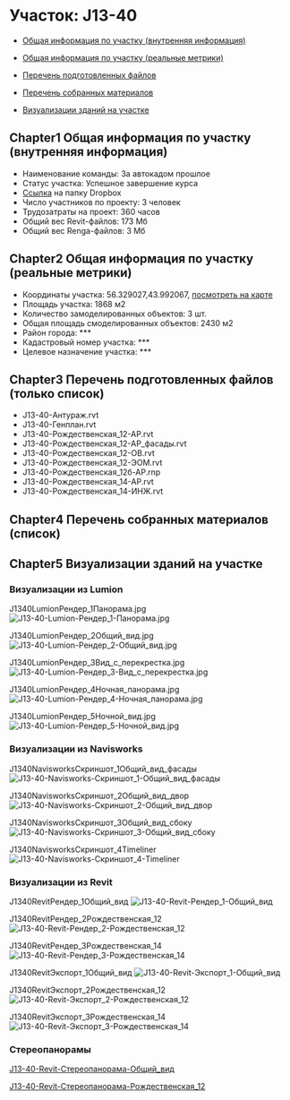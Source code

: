 # Участок: J13-40

* [Общая информация по участку (внутренняя информация)](#Chapter1)

* [Общая информация по участку (реальные метрики)](#Chapter2)

* [Перечень подготовленных файлов](#Chapter3)

* [Перечень собранных материалов](#Chapter4)

* [Визуализации зданий на участке](#Chapter5)

## <a id="test">Chapter1</a> Общая информация по участку (внутренняя информация)
+ Наименование команды: За автокадом прошлое
+ Статус участка: Успешное завершение курса
+ [Ссылка](https://www.dropbox.com/sh/wvvgv1nw1iqred9/AADWYF8c-flbiBICOVVKY1CYa/J13_40?dl=0) на папку Dropbox
+ Число участников по проекту: 3 человек
+ Трудозатраты на проект: 360 часов
+ Общий вес Revit-файлов: 173 Мб
+ Общий вес Renga-файлов: 3 Мб
## <a id="test">Chapter2</a> Общая информация по участку (реальные метрики)
+ Координаты участка: 56.329027,43.992067, [посмотреть на карте]("yandex.ru/maps/47/nizhny-novgorod/?ll=56.329027%2C43.992067&z=19")
+ Площадь участка: 1868 м2
+ Количество замоделированных объектов: 3 шт.
+ Общая площадь смоделированных объектов: 2430 м2
+ Район города: *** 
+ Кадастровый номер участка: *** 
+ Целевое назначение участка: *** 
## <a id="test">Chapter3</a> Перечень подготовленных файлов (только список)
+ J13-40-Антураж.rvt
+ J13-40-Генплан.rvt
+ J13-40-Рождественская_12-АР.rvt
+ J13-40-Рождественская_12-АР_фасады.rvt
+ J13-40-Рождественская_12-ОВ.rvt
+ J13-40-Рождественская_12-ЭОМ.rvt
+ J13-40-Рождественская_12б-АР.rnp
+ J13-40-Рождественская_14-АР.rvt
+ J13-40-Рождественская_14-ИНЖ.rvt
## <a id="test">Chapter4</a> Перечень собранных материалов (список)
## <a id="test">Chapter5</a> Визуализации зданий на участке
### Визуализации из Lumion
J1340LumionРендер_1Панорама.jpg
![J13-40-Lumion-Рендер_1-Панорама.jpg](/Images/J13_40/J13-40-Lumion-Рендер_1-Панорама.jpg_Compressed.jpg)

J1340LumionРендер_2Общий_вид.jpg
![J13-40-Lumion-Рендер_2-Общий_вид.jpg](/Images/J13_40/J13-40-Lumion-Рендер_2-Общий_вид.jpg_Compressed.jpg)

J1340LumionРендер_3Вид_с_перекрестка.jpg
![J13-40-Lumion-Рендер_3-Вид_с_перекрестка.jpg](/Images/J13_40/J13-40-Lumion-Рендер_3-Вид_с_перекрестка.jpg_Compressed.jpg)

J1340LumionРендер_4Ночная_панорама.jpg
![J13-40-Lumion-Рендер_4-Ночная_панорама.jpg](/Images/J13_40/J13-40-Lumion-Рендер_4-Ночная_панорама.jpg_Compressed.jpg)

J1340LumionРендер_5Ночной_вид.jpg
![J13-40-Lumion-Рендер_5-Ночной_вид.jpg](/Images/J13_40/J13-40-Lumion-Рендер_5-Ночной_вид.jpg_Compressed.jpg)

### Визуализации из Navisworks
J1340NavisworksСкриншот_1Общий_вид_фасады
![J13-40-Navisworks-Скриншот_1-Общий_вид_фасады](/Images/J13_40/J13-40-Navisworks-Скриншот_1-Общий_вид_фасады_Compressed.jpg)

J1340NavisworksСкриншот_2Общий_вид_двор
![J13-40-Navisworks-Скриншот_2-Общий_вид_двор](/Images/J13_40/J13-40-Navisworks-Скриншот_2-Общий_вид_двор_Compressed.jpg)

J1340NavisworksСкриншот_3Общий_вид_сбоку
![J13-40-Navisworks-Скриншот_3-Общий_вид_сбоку](/Images/J13_40/J13-40-Navisworks-Скриншот_3-Общий_вид_сбоку_Compressed.jpg)

J1340NavisworksСкриншот_4Timeliner
![J13-40-Navisworks-Скриншот_4-Timeliner](/Images/J13_40/J13-40-Navisworks-Скриншот_4-Timeliner_Compressed.jpg)

### Визуализации из Revit
J1340RevitРендер_1Общий_вид
![J13-40-Revit-Рендер_1-Общий_вид](/Images/J13_40/J13-40-Revit-Рендер_1-Общий_вид_Compressed.jpg)

J1340RevitРендер_2Рождественская_12
![J13-40-Revit-Рендер_2-Рождественская_12](/Images/J13_40/J13-40-Revit-Рендер_2-Рождественская_12_Compressed.jpg)

J1340RevitРендер_3Рождественская_14
![J13-40-Revit-Рендер_3-Рождественская_14](/Images/J13_40/J13-40-Revit-Рендер_3-Рождественская_14_Compressed.jpg)

J1340RevitЭкспорт_1Общий_вид
![J13-40-Revit-Экспорт_1-Общий_вид](/Images/J13_40/J13-40-Revit-Экспорт_1-Общий_вид_Compressed.jpg)

J1340RevitЭкспорт_2Рождественская_12
![J13-40-Revit-Экспорт_2-Рождественская_12](/Images/J13_40/J13-40-Revit-Экспорт_2-Рождественская_12_Compressed.jpg)

J1340RevitЭкспорт_3Рождественская_14
![J13-40-Revit-Экспорт_3-Рождественская_14](/Images/J13_40/J13-40-Revit-Экспорт_3-Рождественская_14_Compressed.jpg)

### Стереопанорамы
[J13-40-Revit-Стереопанорама-Общий_вид](https://pano.autodesk.com/pano.html?url=jpgs/def156f1-c4de-41e5-9a5d-dd05016d4b15&version=2)

[J13-40-Revit-Стереопанорама-Рождественская_12](https://pano.autodesk.com/pano.html?url=jpgs/8c0af76d-0e05-4897-8003-96a45b2d25f3&version=2)


